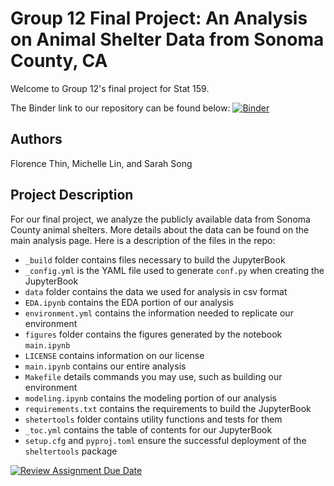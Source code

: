 # Group 12 Final Project: An Analysis on Animal Shelter Data from Sonoma County, CA

Welcome to Group 12's final project for Stat 159. 

The Binder link to our repository can be found below:
[![Binder](https://mybinder.org/badge_logo.svg)](https://mybinder.org/v2/gh/UCB-stat-159-s23/project-Group12.git/HEAD)

## Authors
Florence Thin, Michelle Lin, and Sarah Song

## Project Description
For our final project, we analyze the publicly available data from Sonoma County animal shelters. More details about the data can be found on the main analysis page. Here is a description of the files in the repo:

- `_build` folder contains files necessary to build the JupyterBook
- `_config.yml` is the YAML file used to generate `conf.py` when creating the JupyterBook
- `data` folder contains the data we used for analysis in csv format
- `EDA.ipynb` contains the EDA portion of our analysis
- `environment.yml` contains the information needed to replicate our environment
- `figures` folder contains the figures generated by the notebook `main.ipynb`
- `LICENSE` contains information on our license 
- `main.ipynb` contains our entire analysis
- `Makefile` details commands you may use, such as building our environment
- `modeling.ipynb` contains the modeling portion of our analysis
- `requirements.txt` contains the requirements to build the JupyterBook
- `shetertools` folder contains utility functions and tests for them
- `_toc.yml` contains the table of contents for our JupyterBook
- `setup.cfg` and `pyproj.toml` ensure the successful deployment of the `sheltertools` package


[![Review Assignment Due Date](https://classroom.github.com/assets/deadline-readme-button-24ddc0f5d75046c5622901739e7c5dd533143b0c8e959d652212380cedb1ea36.svg)](https://classroom.github.com/a/LiaEl886)
